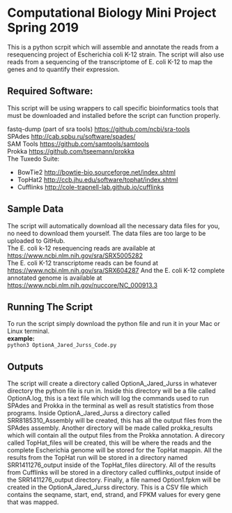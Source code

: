 # Computational Biology Mini Project Spring 2019
This is a python scrpit which will assemble and annotate the reads from a resequencing project of Escherichia coli K-12 strain.  The script will also use reads from a sequencing of the transcriptome of E. coli K-12 to map the genes and to quantify their expression.

## Required Software:
This script will be using wrappers to call specific bioinformatics tools that must be downloaded and installed before the script can function properly.

fastq-dump (part of sra tools) https://github.com/ncbi/sra-tools  
SPAdes http://cab.spbu.ru/software/spades/  
SAM Tools https://github.com/samtools/samtools  
Prokka https://github.com/tseemann/prokka  
The Tuxedo Suite:  
* BowTie2 http://bowtie-bio.sourceforge.net/index.shtml  
* TopHat2 http://ccb.jhu.edu/software/tophat/index.shtml  
* Cufflinks http://cole-trapnell-lab.github.io/cufflinks  

## Sample Data
The script will automatically download all the necessary data files for you, no need to download them yourself.  The data files are too large to be uploaded to GitHub.      
The E. coli k-12 resequencing reads are available at https://www.ncbi.nlm.nih.gov/sra/SRX5005282  
The E. coli K-12 transcriptome reads can be found at https://www.ncbi.nlm.nih.gov/sra/SRX604287
And the E. coli K-12 complete annotated genome is available at https://www.ncbi.nlm.nih.gov/nuccore/NC_000913.3

## Running The Script
To run the script simply download the python file and run it in your Mac or Linux terminal.    
**example:**  
`python3 OptionA_Jared_Jurss_Code.py`

## Outputs
The script will create a directory called OptionA_Jared_Jurss in whatever directory the python file is run in.  Inside this directory will be a file called OptionA.log, this is a text file which will log the commands used to run SPAdes and Prokka in the terminal as well as result statistics from those programs.  Inside OptionA_Jared_Jurss a directory called SRR8185310_Assembly will be created, this has all the output files from the SPAdes assembly.  Another directory will be made called prokka_results which will contain all the output files from the Prokka annotation.  A direcory called TopHat_files will be created, this will be where the reads and the complete Escherichia genome will be stored for the TopHat mappin.  All the results from the TopHat run will be stored in a directory named SRR1411276_output inside of the TopHat_files diirectory.  All of the results from Cufflinks will be stored in a directory called cufflinks_output inside of the SRR1411276_output directory.  Finally, a file named Option1.fpkm will be created in the OptionA_Jared_Jurss directory.  This is a CSV file which contains the seqname, start, end, strand, and FPKM values for every gene that was mapped.
